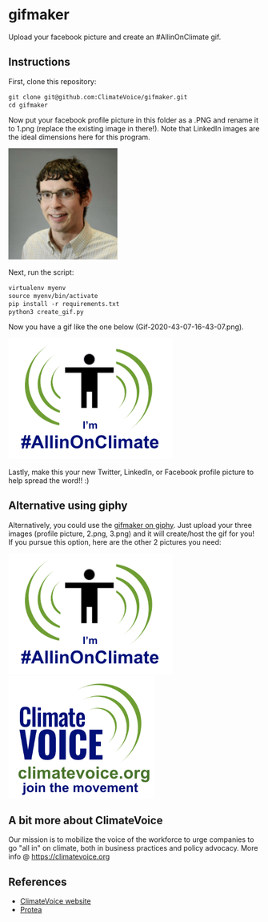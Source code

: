 # gifmaker
Upload your facebook picture and create an #AllinOnClimate gif.

## Instructions

First, clone this repository:

```
git clone git@github.com:ClimateVoice/gifmaker.git
cd gifmaker
```

Now put your facebook profile picture in this folder as a .PNG and rename it to 1.png (replace the existing image in there!). Note that LinkedIn images are the ideal dimensions here for this program.

![](https://github.com/ClimateVoice/gifmaker/blob/master/1.png)

Next, run the script:

```
virtualenv myenv
source myenv/bin/activate
pip install -r requirements.txt
python3 create_gif.py
```

Now you have a gif like the one below (Gif-2020-43-07-16-43-07.png).

![](https://github.com/ClimateVoice/gifmaker/blob/master/Gif-2020-43-07-16-43-07.gif?raw=true)

Lastly, make this your new Twitter, LinkedIn, or Facebook profile picture to help spread the word!! :)

## Alternative using giphy

Alternatively, you could use the [gifmaker on giphy](https://giphy.com/create/gifmaker). Just upload your three images (profile picture, 2.png, 3.png) and it will create/host the gif for you! If you pursue this option, here are the other 2 pictures you need:

![](https://github.com/ClimateVoice/gifmaker/blob/master/2.png)
![](https://github.com/ClimateVoice/gifmaker/blob/master/3.png)

## A bit more about ClimateVoice
Our mission is to mobilize the voice of the workforce to urge companies to go "all in" on climate, both in business practices and policy advocacy. More info @ https://climatevoice.org 

## References
* [ClimateVoice website](https://climatevoice.org)
* [Protea](http://protea.earth)
